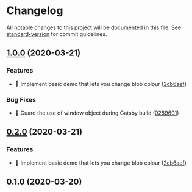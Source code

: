 # Changelog

All notable changes to this project will be documented in this file. See [standard-version](https://github.com/conventional-changelog/standard-version) for commit guidelines.

## [1.0.0](https://github.com/jonpepler/asteroids-ml/compare/v0.1.0...v1.0.0) (2020-03-21)


### Features

* 🎸 Implement basic demo that lets you change blob colour ([2cb6aef](https://github.com/jonpepler/asteroids-ml/commit/2cb6aef18844843eb747902c7716960a751d4eda))


### Bug Fixes

* 🐛 Guard the use of window object during Gatsby build ([0289601](https://github.com/jonpepler/asteroids-ml/commit/0289601e3faee9ddb6dd36ac7b913472acc3c710))

## [0.2.0](https://github.com/jonpepler/asteroids-ml/compare/v0.1.0...v0.2.0) (2020-03-21)


### Features

* 🎸 Implement basic demo that lets you change blob colour ([2cb6aef](https://github.com/jonpepler/asteroids-ml/commit/2cb6aef18844843eb747902c7716960a751d4eda))

## 0.1.0 (2020-03-20)
